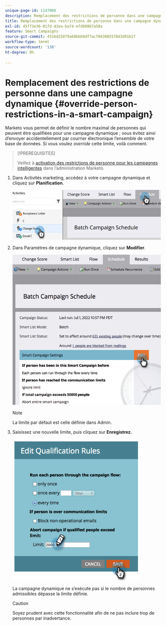 ```yaml
---
unique-page-id: 1147066
description: Remplacement des restrictions de personne dans une campagne dynamique - Documents Marketo - Documentation du produit
title: Remplacement des restrictions de personne dans une campagne dynamique
exl-id: 45ff3e36-01fd-42ea-ba74-efd98867a58a
feature: Smart Campaigns
source-git-commit: 431bd258f9a68bbb9df7acf043085578d3d91b1f
workflow-type: tm+mt
source-wordcount: '138'
ht-degree: 0%

---
```


# Remplacement des restrictions de personne dans une campagne dynamique {#override-person-restrictions-in-a-smart-campaign}

Marketo vous permet de définir le nombre maximal de personnes qui peuvent être qualifiées pour une campagne dynamique ; vous évitez ainsi d’envoyer accidentellement par courrier électronique l’ensemble de votre base de données. Si vous voulez _override_ cette limite, voilà comment.

>[!PREREQUISITES]
>
>Veillez à [activation des restrictions de personne pour les campagnes intelligentes](/help/marketo/product-docs/administration/email-setup/enable-person-restrictions-for-smart-campaigns.md) dans l’administration Marketo.

1. Dans Activités marketing, accédez à votre campagne dynamique et cliquez sur **Planification**.

   ![](assets/override-person-restrictions-in-a-smart-campaign-1.png)

1. Dans Paramètres de campagne dynamique, cliquez sur **Modifier**.

   ![](assets/override-person-restrictions-in-a-smart-campaign-2.png)

   >[!NOTE]
   >
   >La limite par défaut est celle définie dans Admin.

1. Saisissez une nouvelle limite, puis cliquez sur **Enregistrez.**

   ![](assets/override-person-restrictions-in-a-smart-campaign-3.png)

   La campagne dynamique ne s’exécute pas si le nombre de personnes admissibles dépasse la limite définie.

   >[!CAUTION]
   >
   >Soyez prudent avec cette fonctionnalité afin de ne pas inclure trop de personnes par inadvertance.
